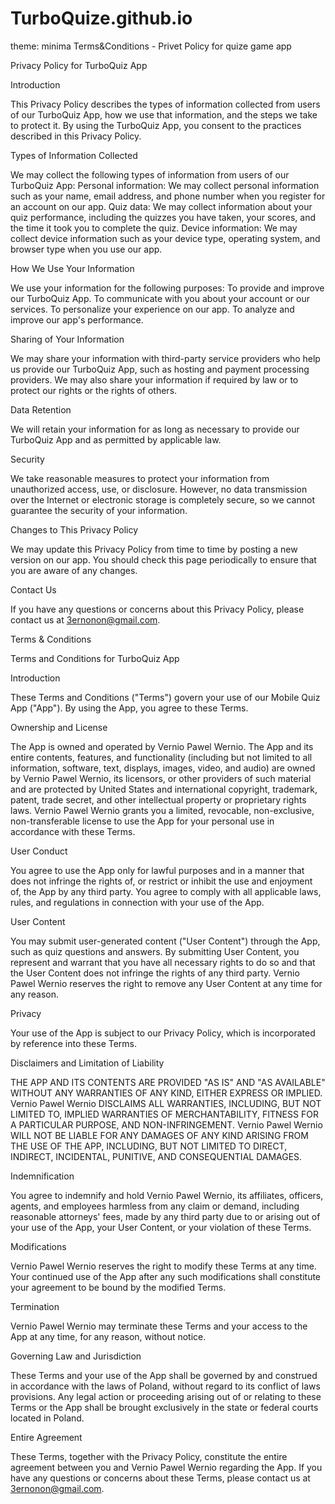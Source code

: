# TurboQuize.github.io
theme: minima
Terms&amp;Conditions - Privet Policy for quize game app

Privacy Policy for TurboQuiz App

Introduction

This Privacy Policy describes the types of information collected from users of our TurboQuiz App, how we use that information, and the steps we take to protect it. By using the TurboQuiz App, you consent to the practices described in this Privacy Policy.

Types of Information Collected

We may collect the following types of information from users of our TurboQuiz App:
Personal information: We may collect personal information such as your name, email address, and phone number when you register for an account on our app.
Quiz data: We may collect information about your quiz performance, including the quizzes you have taken, your scores, and the time it took you to complete the quiz.
Device information: We may collect device information such as your device type, operating system, and browser type when you use our app.

How We Use Your Information

We use your information for the following purposes:
To provide and improve our TurboQuiz App.
To communicate with you about your account or our services.
To personalize your experience on our app.
To analyze and improve our app's performance.

Sharing of Your Information

We may share your information with third-party service providers who help us provide our TurboQuiz App, such as hosting and payment processing providers. We may also share your information if required by law or to protect our rights or the rights of others.

Data Retention

We will retain your information for as long as necessary to provide our TurboQuiz App and as permitted by applicable law.

Security

We take reasonable measures to protect your information from unauthorized access, use, or disclosure. However, no data transmission over the Internet or electronic storage is completely secure, so we cannot guarantee the security of your information.

Changes to This Privacy Policy

We may update this Privacy Policy from time to time by posting a new version on our app. You should check this page periodically to ensure that you are aware of any changes.

Contact Us

If you have any questions or concerns about this Privacy Policy, please contact us at 3ernonon@gmail.com.


Terms & Conditions

Terms and Conditions for TurboQuiz App

Introduction

These Terms and Conditions ("Terms") govern your use of our Mobile Quiz App ("App"). By using the App, you agree to these Terms.

Ownership and License

The App is owned and operated by Vernio Pawel Wernio. The App and its entire contents, features, and functionality (including but not limited to all information, software, text, displays, images, video, and audio) are owned by Vernio Pawel Wernio, its licensors, or other providers of such material and are protected by United States and international copyright, trademark, patent, trade secret, and other intellectual property or proprietary rights laws.
Vernio Pawel Wernio grants you a limited, revocable, non-exclusive, non-transferable license to use the App for your personal use in accordance with these Terms.

User Conduct

You agree to use the App only for lawful purposes and in a manner that does not infringe the rights of, or restrict or inhibit the use and enjoyment of, the App by any third party. You agree to comply with all applicable laws, rules, and regulations in connection with your use of the App.

User Content

You may submit user-generated content ("User Content") through the App, such as quiz questions and answers. By submitting User Content, you represent and warrant that you have all necessary rights to do so and that the User Content does not infringe the rights of any third party.
Vernio Pawel Wernio reserves the right to remove any User Content at any time for any reason.

Privacy

Your use of the App is subject to our Privacy Policy, which is incorporated by reference into these Terms.

Disclaimers and Limitation of Liability

THE APP AND ITS CONTENTS ARE PROVIDED "AS IS" AND "AS AVAILABLE" WITHOUT ANY WARRANTIES OF ANY KIND, EITHER EXPRESS OR IMPLIED. Vernio Pawel Wernio DISCLAIMS ALL WARRANTIES, INCLUDING, BUT NOT LIMITED TO, IMPLIED WARRANTIES OF MERCHANTABILITY, FITNESS FOR A PARTICULAR PURPOSE, AND NON-INFRINGEMENT.
Vernio Pawel Wernio WILL NOT BE LIABLE FOR ANY DAMAGES OF ANY KIND ARISING FROM THE USE OF THE APP, INCLUDING, BUT NOT LIMITED TO DIRECT, INDIRECT, INCIDENTAL, PUNITIVE, AND CONSEQUENTIAL DAMAGES.

Indemnification

You agree to indemnify and hold Vernio Pawel Wernio, its affiliates, officers, agents, and employees harmless from any claim or demand, including reasonable attorneys' fees, made by any third party due to or arising out of your use of the App, your User Content, or your violation of these Terms.

Modifications

Vernio Pawel Wernio reserves the right to modify these Terms at any time. Your continued use of the App after any such modifications shall constitute your agreement to be bound by the modified Terms.

Termination

Vernio Pawel Wernio may terminate these Terms and your access to the App at any time, for any reason, without notice.

Governing Law and Jurisdiction

These Terms and your use of the App shall be governed by and construed in accordance with the laws of Poland, without regard to its conflict of laws provisions. Any legal action or proceeding arising out of or relating to these Terms or the App shall be brought exclusively in the state or federal courts located in Poland.

Entire Agreement

These Terms, together with the Privacy Policy, constitute the entire agreement between you and Vernio Pawel Wernio regarding the App.
If you have any questions or concerns about these Terms, please contact us at 3ernonon@gmail.com.


